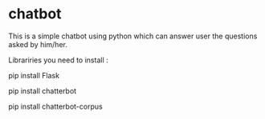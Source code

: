 # chatbot
This is a simple chatbot using python which can answer user the questions asked by him/her.

Librariries you need to install :

pip install Flask

pip install chatterbot

pip install chatterbot-corpus
